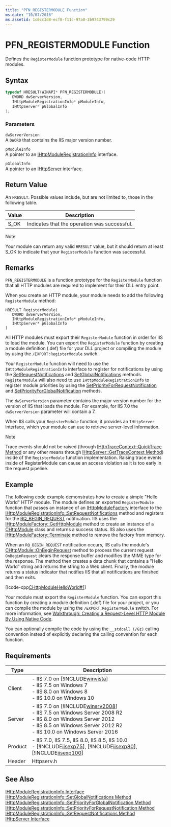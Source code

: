 ```yaml
---
title: "PFN_REGISTERMODULE Function"
ms.date: "10/07/2016"
ms.assetid: 1c0cc3d8-ecf8-f11c-97a0-2b9743799c29
---
```

# PFN_REGISTERMODULE Function
Defines the `RegisterModule` function prototype for native-code HTTP modules.  
  
## Syntax  
  
```cpp  
typedef HRESULT(WINAPI* PFN_REGISTERMODULE)(  
   DWORD dwServerVersion,  
   IHttpModuleRegistrationInfo* pModuleInfo,  
   IHttpServer* pGlobalInfo  
);  
```  
  
### Parameters  
 `dwServerVersion`  
 A `DWORD` that contains the IIS major version number.  
  
 `pModuleInfo`  
 A pointer to an [IHttpModuleRegistrationInfo](../../web-development-reference/native-code-api-reference/ihttpmoduleregistrationinfo-interface.md) interface.  
  
 `pGlobalInfo`  
 A pointer to an [IHttpServer](../../web-development-reference/native-code-api-reference/ihttpserver-interface.md) interface.  
  
## Return Value  
 An `HRESULT`. Possible values include, but are not limited to, those in the following table.  
  
|Value|Description|  
|-----------|-----------------|  
|S_OK|Indicates that the operation was successful.|  
  
> [!NOTE]
>  Your module can return any valid `HRESULT` value, but it should return at least S_OK to indicate that your `RegisterModule` function was successful.  
  
## Remarks  
 `PFN_REGISTERMODULE` is a function prototype for the `RegisterModule` function that all HTTP modules are required to implement for their DLL entry point.  
  
 When you create an HTTP module, your module needs to add the following `RegisterModule` method:  
  
```  
HRESULT RegisterModule(  
   DWORD dwServerVersion,  
   IHttpModuleRegistrationInfo* pModuleInfo,  
   IHttpServer* pGlobalInfo  
)  
```  
  
 All HTTP modules must export their `RegisterModule` function in order for IIS to load the module. You can export the `RegisterModule` function by creating a module definition (.def) file for your DLL project or compiling the module by using the `/EXPORT:RegisterModule` switch.  
  
 Your `RegisterModule` function will need to use the `IHttpModuleRegistrationInfo` interface to register for notifications by using the [SetRequestNotifications](../../web-development-reference/native-code-api-reference/ihttpmoduleregistrationinfo-setrequestnotifications-method.md) and [SetGlobalNotifications](../../web-development-reference/native-code-api-reference/ihttpmoduleregistrationinfo-setglobalnotifications-method.md) methods. `RegisterModule` will also need to use `IHttpModuleRegistrationInfo` to register module priorities by using the [SetPriorityForRequestNotification](../../web-development-reference/native-code-api-reference/ihttpmoduleregistrationinfo-setpriorityforrequestnotification-method.md) and [SetPriorityForGlobalNotification](../../web-development-reference/native-code-api-reference/ihttpmoduleregistrationinfo-setpriorityforglobalnotification-method.md) methods.  
  
 The `dwServerVersion` parameter contains the major version number for the version of IIS that loads the module. For example, for IIS 7.0 the `dwServerVersion` parameter will contain a 7.  
  
 When IIS calls your `RegisterModule` function, it provides an `IHttpServer` interface, which your module can use to retrieve server-level information.  
  
> [!NOTE]
> Trace events should not be raised (through [IHttpTraceContext::QuickTrace Method](../../web-development-reference/native-code-api-reference/ihttptracecontext-quicktrace-method.md) or any other means through [IHttpServer::GetTraceContext Method](../../web-development-reference/native-code-api-reference/ihttpserver-gettracecontext-method.md)) inside of the `RegisterModule` function implementation. Raising trace events inside of RegisterModule can cause an access violation as it is too early in the request pipeline.  
  
## Example  
 The following code example demonstrates how to create a simple "Hello World" HTTP module. The module defines an exported `RegisterModule` function that passes an instance of an [IHttpModuleFactory](../../web-development-reference/native-code-api-reference/ihttpmodulefactory-interface.md) interface to the [IHttpModuleRegistrationInfo::SetRequestNotifications](../../web-development-reference/native-code-api-reference/ihttpmoduleregistrationinfo-setrequestnotifications-method.md) method and registers for the [RQ_BEGIN_REQUEST](../../web-development-reference/native-code-api-reference/request-processing-constants.md) notification. IIS uses the [IHttpModuleFactory::GetHttpModule](../../web-development-reference/native-code-api-reference/ihttpmodulefactory-gethttpmodule-method.md) method to create an instance of a [CHttpModule](../../web-development-reference/native-code-api-reference/chttpmodule-class.md) class and returns a success status. IIS also uses the [IHttpModuleFactory::Terminate](../../web-development-reference/native-code-api-reference/ihttpmodulefactory-terminate-method.md) method to remove the factory from memory.  
  
 When an `RQ_BEGIN_REQUEST` notification occurs, IIS calls the module's [CHttpModule::OnBeginRequest](../../web-development-reference/native-code-api-reference/chttpmodule-onbeginrequest-method.md) method to process the current request. `OnBeginRequest` clears the response buffer and modifies the MIME type for the response. The method then creates a data chunk that contains a "Hello World" string and returns the string to a Web client. Finally, the module returns a status indicator that notifies IIS that all notifications are finished and then exits.  
  
 [!code-cpp[CHttpModuleHelloWorld#1](../../../samples/snippets/cpp/VS_Snippets_IIS/IIS7/CHttpModuleHelloWorld/cpp/CHttpModuleHelloWorld.cpp#1)]  
  
 Your module must export the `RegisterModule` function. You can export this function by creating a module definition (.def) file for your project, or you can compile the module by using the `/EXPORT:RegisterModule` switch. For more information, see [Walkthrough: Creating a Request-Level HTTP Module By Using Native Code](../../web-development-reference/native-code-development-overview/walkthrough-creating-a-request-level-http-module-by-using-native-code.md).  
  
 You can optionally compile the code by using the `__stdcall (/Gz)` calling convention instead of explicitly declaring the calling convention for each function.  
  
## Requirements  
  
|Type|Description|  
|----------|-----------------|  
|Client|-   IIS 7.0 on [!INCLUDE[winvista](../../wmi-provider/includes/winvista-md.md)]<br />-   IIS 7.5 on Windows 7<br />-   IIS 8.0 on Windows 8<br />-   IIS 10.0 on Windows 10|  
|Server|-   IIS 7.0 on [!INCLUDE[winsrv2008](../../wmi-provider/includes/winsrv2008-md.md)]<br />-   IIS 7.5 on Windows Server 2008 R2<br />-   IIS 8.0 on Windows Server 2012<br />-   IIS 8.5 on Windows Server 2012 R2<br />-   IIS 10.0 on Windows Server 2016|  
|Product|-   IIS 7.0, IIS 7.5, IIS 8.0, IIS 8.5, IIS 10.0<br />-   [!INCLUDE[iisexp75](../../web-development-reference/native-code-api-reference/includes/iisexp75-md.md)], [!INCLUDE[iisexp80](../../web-development-reference/native-code-api-reference/includes/iisexp80-md.md)], [!INCLUDE[iisexp100](../../web-development-reference/native-code-api-reference/includes/iisexp100-md.md)]|  
|Header|Httpserv.h|  
  
## See Also  
 [IHttpModuleRegistrationInfo Interface](../../web-development-reference/native-code-api-reference/ihttpmoduleregistrationinfo-interface.md)   
 [IHttpModuleRegistrationInfo::SetGlobalNotifications Method](../../web-development-reference/native-code-api-reference/ihttpmoduleregistrationinfo-setglobalnotifications-method.md)   
 [IHttpModuleRegistrationInfo::SetPriorityForGlobalNotification Method](../../web-development-reference/native-code-api-reference/ihttpmoduleregistrationinfo-setpriorityforglobalnotification-method.md)   
 [IHttpModuleRegistrationInfo::SetPriorityForRequestNotification Method](../../web-development-reference/native-code-api-reference/ihttpmoduleregistrationinfo-setpriorityforrequestnotification-method.md)   
 [IHttpModuleRegistrationInfo::SetRequestNotifications Method](../../web-development-reference/native-code-api-reference/ihttpmoduleregistrationinfo-setrequestnotifications-method.md)   
 [IHttpServer Interface](../../web-development-reference/native-code-api-reference/ihttpserver-interface.md)